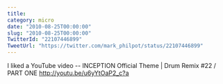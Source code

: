 ```yaml
---
title: 
category: micro
date: "2010-08-25T00:00:00"
slug: "2010-08-25T00:00:00"
TwitterId: "22107446899"
TweetUrl: "https://twitter.com/mark_philpot/status/22107446899"
---
```


I liked a YouTube video -- INCEPTION Official Theme | Drum Remix #22 / PART ONE
http://youtu.be/u6yYtOaP2_c?a
